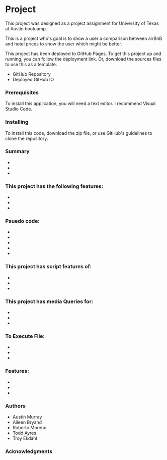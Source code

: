 # Project
This project was designed as a project assignment for University of Texas at Austin bootcamp.

This is a project who's goal is to show a user a comparison between airBnB and hotel prices to show the user which might be better.

This project has been deployed to GitHub Pages. To get this project up and running, you can follow the deployment link. Or, download the sources files to use this as a template.

- GitHub Repository
- Deployed GitHub IO

### Prerequisites
To install this application, you will need a text editor. I recommend Visual Studio Code.

### Installing
To install this code, download the zip file, or use GitHub's guidelines to clone the repository.

### Summary
-
-
-

### This project has the following features:
-
-
-

### Psuedo code:
- 
- 
- 
- 
- 

### This project has script features of:
-
-
-

### This project has media Queries for:
-
-
-

### To Execute File:
-
-
-

### Features:
-
-
-

### Authors
- Austin Murray
- Aileen Bryand
- Roberto Moreno
- Todd Ayres
- Troy Ekdahl

### Acknowledgments

